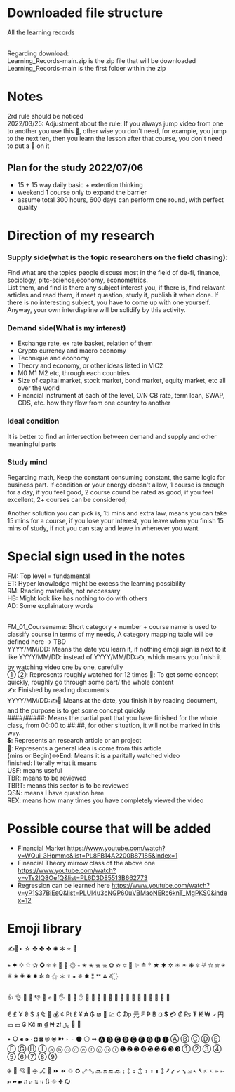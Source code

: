 # Downloaded file structure
All the learning records<br><br>

Regarding download:<br>
Learning_Records-main.zip is the zip file that will be downloaded<br>
Learning_Records-main is the first folder within the zip<br>

# Notes
2rd rule should be noticed <br>
2022/03/25: Adjustment about the rule: If you always jump video from one to another you use this 💫, other wise you don't need, for example, you jump to the next ten, then you learn the lesson after that course, you don't need to put a 💫 on it <br>
## Plan for the study 2022/07/06
- 15 + 15 way daily basic + extention thinking 
- weekend 1 course only to expand the barrier
- assume total 300 hours, 600 days can perform one round, with perfect quality

# Direction of my research
### Supply side(what is the topic researchers on the field chasing):
Find what are the topics people discuss most in the field of de-fi, finance, sociology, pltc-science,economy, econometrics. <br>
List them, and find is there any subject interest you, if there is, find relavant articles and read them, if meet question, study it, publish it when done.
If there is no interesting subject, you have to come up with one yourself.
Anyway, your own interdispline will be solidify by this activity.
### Demand side(What is my interest)
- Exchange rate, ex rate basket, relation of them
- Crypto currency and macro economy
- Technique and economy
- Theory and economy, or other ideas listed in VIC2
- M0 M1 M2 etc, through each countries
- Size of capital market, stock market, bond market, equity market, etc all over the world
- Financial instrument at each of the level, O/N CB rate, term loan, SWAP, CDS, etc. how they flow from one country to another

### Ideal condition
It is better to find an intersection between demand and supply and other meaningful parts <br>

### Study mind
Regarding math, Keep the constant consuming constant, the same logic for business part. If condition or your energy doesn't allow, 1 course is enough for a day, if you feel good, 2 course cound be rated as good, if you feel excellent, 2+ courses can be considered;

Another solution you can pick is, 15 mins and extra law, means you can take 15 mins for a course, if you lose your interest, you leave when you finish 15 mins of study, if not you can stay and leave in whenever you want

# Special sign used in the notes
FM: Top level = fundamental<br>
ET: Hyper knowledge might be excess the learning possibility<br>
RM: Reading materials, not neccessary<br>
HB: Might look like has nothing to do with others<br>
AD: Some explainatory words <br><br>

FM_01_Coursename: Short category + number + course name is used to classify course in terms of my needs, A category mapping table will be defined here -> TBD <br>
YYYY/MM/DD: Means the date you learn it, if nothing emoji sign is next to it like YYYY/MM/DD: instead of YYYY/MM/DD:✍, which means you finish it by watching video one by one, carefully  <br>
① ②: Represents roughly watched for 12 times
💫: To get some concept quickly, roughly go through some part/ the whole content <br>
✍: Finished by reading documents <br>
YYYY/MM/DD:✍💫 Means at the date, you finish it by reading document, and the purpose is to get some concept quickly <br>
####/#####: Means the partial part that you have finished for the whole class, from 00:00 to ##:##, for other situation, it will not be marked in this way. <br>
💲: Represents an research article or an project <br>
🌟: Represents a general idea is come from this article <br>
(mins or Begin)<->End: Means it is a paritally watched video <br>
finished: literally what it means <br>
USF: means useful <br>
TBR: means to be reviewed <br>
TBRT: means this sector is to be reviewed <br>
QSN: means I have question here <br>
REX: means how many times you have completely viewed the video

# Possible course that will be added
- Financial Market https://www.youtube.com/watch?v=WQui_3Hpmmc&list=PL8FB14A2200B87185&index=1
- Financial Theory mirrow class of the above one https://www.youtube.com/watch?v=vTs2IQ8OefQ&list=PL6D3D85513B662773
- Regression can be learned here https://www.youtube.com/watch?v=yP1S37BiEsQ&list=PLUl4u3cNGP60uVBMaoNERc6knT_MgPKS0&index=12

# Emoji library

✍🤳⋆ ☆ ✣ ✤ ✥ ✺ ✻ ⭐ 🌠 

⭑ ✦ ✧ ✩ ✰ ✪ ❄ ❅ 🌟 💫 ۞ ⭒ ✬ ✭ ✮ ✯ ❂ ✫ ✡ 🌃 ✨ ≛ ꙳ ★ ✱ ✲ ✳ ✴ ❋ 🔯 ⛧ ⛥ ⛤ ⍟ ✵ ✶ ✷ ✸ ✹ ✼ ❆ ⚝ ＊ ⍣ ⁕ 🟑 🟌 ⁑ ᕯ ⁂ ࿏ ꙰

👍 👌 🤘 💪 👎 🖕 ✊ 👊 🖐 🖖 👋 ✋ 👐 👏 🤗 🙌 🙋 🙏 🤔 🤝 🤛 🤜 🤞 🤚 🤙 💅 🤳

€ £ Ұ ₴ $ ₰ ₠ 🏦 💰 ¢ ₧ ₤ ¥ ₳ ₲ ₪ 💱 💹 ₵ ₯ 元 ₣ ₱ ฿ ¤ 💲 💳 ₡ ₨ ₮ ₭ ₩ ރ 円 💴 💵 ₢ Kč ₥ ₫ ₦ zł ﷼ 💸 🏧

• ○ ⁌ ⁍ ∙ ◘ ◙ ⦾ ⦿ ➼ ‣ ⁃ ⚫ ⚪ ➡ 🅐 🅑 🅒 🅓 🅔 🅕 🅖 🅗 🅘 Ⓐ Ⓑ Ⓒ Ⓓ Ⓔ Ⓕ Ⓖ Ⓗ Ⓘ ⓐ ⓑ ⓒ ⓓ ⓔ ⓕ ⓖ ⓗ ⓘ ➊ ➋ ➌ ➍ ➎ ➏ ➐ ➑ ➒ ① ② ③ ④ ⑤ ⑥ ⑦ ⑧ ⑨

⨭ 🏹 💘 🔰 ⎆ ⎇ 🧭 ⏩ ⏪ ♲ ♻ ⤢ ⤡ 🔜 🔛 🔚 🔙 ↨ ᛨ ⭥ ↕ ⇕ ⇳ ⬍ 🡙 ⭷ ⭹ ➶ ⭸ ⇲ ➴ ⭶ ⇱ ↸ ➳ ➵ ➸ ➼ ➽ ⮃ ⇵ ⮁ ⇅ 🔃 ⛗ ⛖ 🗘
